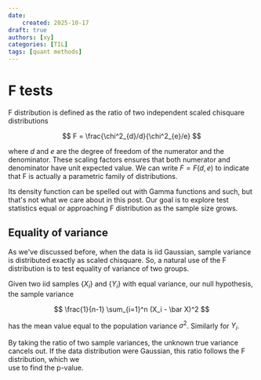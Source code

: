 ```yaml
---
date:
    created: 2025-10-17
draft: true
authors: [xy]
categories: [TIL]
tags: [quant methods]
---
```


# F tests

F distribution is defined as the ratio of two independent scaled chisquare distributions

$$
F = \frac{\chi^2_{d}/d}{\chi^2_{e}/e}
$$

where $d$ and $e$ are the degree of freedom of the numerator and the denominator. These scaling factors ensures
that both numerator and denominator have unit expected value. We can write $F = F(d,e)$ to indicate that F is actually 
a parametric family of distributions. 

Its density function can be spelled out with Gamma functions and such, but that's not what 
we care about in this post. Our goal is to explore test statistics equal or approaching F distribution as the sample size grows.  

## Equality of variance

As we've discussed before, when the data is iid Gaussian, sample variance is distributed exactly as 
scaled chisquare. So, a natural use of the F distribution is to test equality of variance of two groups. 

Given two iid samples $\{X_i\}$ and $\{Y_i\}$ with equal variance, our null hypothesis, the sample variance 

$$
\frac{1}{n-1} \sum_{i=1}^n (X_i - \bar X)^2 
$$

has the mean value equal to the population variance $\sigma^2$. Similarly for $Y_i$. 

By taking the ratio of two sample variances, the unknown true variance cancels out. 
If the data distribution were Gaussian, this ratio follows the F distribution, which we  
use to find the p-value.  

